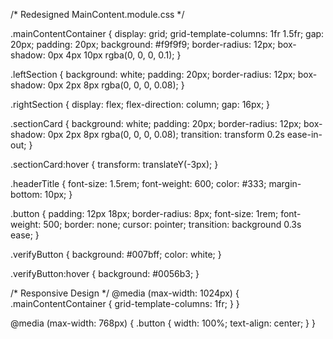 /* Redesigned MainContent.module.css */

.mainContentContainer {
  display: grid;
  grid-template-columns: 1fr 1.5fr;
  gap: 20px;
  padding: 20px;
  background: #f9f9f9;
  border-radius: 12px;
  box-shadow: 0px 4px 10px rgba(0, 0, 0, 0.1);
}

.leftSection {
  background: white;
  padding: 20px;
  border-radius: 12px;
  box-shadow: 0px 2px 8px rgba(0, 0, 0, 0.08);
}

.rightSection {
  display: flex;
  flex-direction: column;
  gap: 16px;
}

.sectionCard {
  background: white;
  padding: 20px;
  border-radius: 12px;
  box-shadow: 0px 2px 8px rgba(0, 0, 0, 0.08);
  transition: transform 0.2s ease-in-out;
}

.sectionCard:hover {
  transform: translateY(-3px);
}

.headerTitle {
  font-size: 1.5rem;
  font-weight: 600;
  color: #333;
  margin-bottom: 10px;
}

.button {
  padding: 12px 18px;
  border-radius: 8px;
  font-size: 1rem;
  font-weight: 500;
  border: none;
  cursor: pointer;
  transition: background 0.3s ease;
}

.verifyButton {
  background: #007bff;
  color: white;
}

.verifyButton:hover {
  background: #0056b3;
}

/* Responsive Design */
@media (max-width: 1024px) {
  .mainContentContainer {
    grid-template-columns: 1fr;
  }
}

@media (max-width: 768px) {
  .button {
    width: 100%;
    text-align: center;
  }
}
